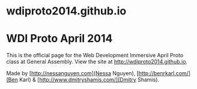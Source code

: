 wdiproto2014.github.io
======================

# WDI Proto April 2014

This is the official page for the Web Development Immersive April Proto class at General Assembly. View the site at http://wdiproto2014.github.io.

Made by [http://nessanguyen.com](Nessa Nguyen), [http://benrkarl.com/](Ben Karl) & [http://www.dmitryshamis.com/](Dmitry Shamis).

